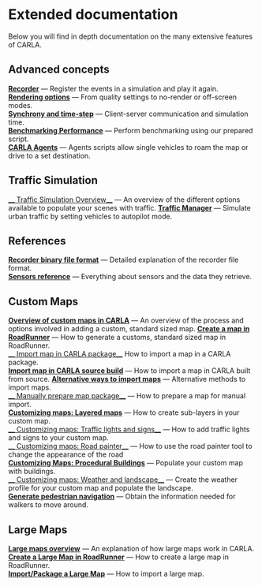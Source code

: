 # Extended documentation

Below you will find in depth documentation on the many extensive features of CARLA.

## Advanced concepts
 
[__Recorder__](adv_recorder.md) — Register the events in a simulation and play it again.  
[__Rendering options__](adv_rendering_options.md) — From quality settings to no-render or off-screen modes.  
[__Synchrony and time-step__](adv_synchrony_timestep.md) — Client-server communication and simulation time.  
[__Benchmarking Performance__](adv_benchmarking.md) — Perform benchmarking using our prepared script.  
[__CARLA Agents__](adv_agents.md) — Agents scripts allow single vehicles to roam the map or drive to a set destination.  

## Traffic Simulation

[__ Traffic Simulation Overview__](ts_traffic_simulation_overview.md) — An overview of the different options available to populate your scenes with traffic.
[__Traffic Manager__](adv_traffic_manager.md) — Simulate urban traffic by setting vehicles to autopilot mode.  

## References

[__Recorder binary file format__](ref_recorder_binary_file_format.md) — Detailed explanation of the recorder file format.  
[__Sensors reference__](ref_sensors.md) — Everything about sensors and the data they retrieve.  

## Custom Maps

[__Overview of custom maps in CARLA__](tuto_M_custom_map_overview.md) — An overview of the process and options involved in adding a custom, standard sized map. 
[__Create a map in RoadRunner__](tuto_M_generate_map.md) — How to generate a customs, standard sized map in RoadRunner.  
[__ Import map in CARLA package__](tuto_M_add_map_package.md) How to import a map in a CARLA package.  
[__Import map in CARLA source build__](tuto_M_add_map_source.md) — How to import a map in CARLA built from source. 
[__Alternative ways to import maps__](tuto_M_add_map_alternative.md) — Alternative methods to import maps.  
[__ Manually prepare map package__](tuto_M_manual_map_package.md) — How to prepare a map for manual import.  
[__Customizing maps: Layered maps__](tuto_M_custom_layers.md) — How to create sub-layers in your custom map.  
[__ Customizing maps: Traffic lights and signs__](tuto_M_custom_add_tl.md) — How to add traffic lights and signs to your custom map.  
[__ Customizing maps: Road painter__](tuto_M_custom_road_painter.md) — How to use the road painter tool to change the appearance of the road  
[__Customizing Maps: Procedural Buildings__](tuto_M_custom_buildings.md) — Populate your custom map with buildings.  
[__ Customizing maps: Weather and landscape__](tuto_M_custom_weather_landscape.md) — Create the weather profile for your custom map and populate the landscape.  
[__Generate pedestrian navigation__](tuto_M_generate_pedestrian_navigation.md) — Obtain the information needed for walkers to move around.  

## Large Maps

[__Large maps overview__](large_map_overview.md) — An explanation of how large maps work in CARLA.  
[__Create a Large Map in RoadRunner__](large_map_roadrunner.md) — How to create a large map in RoadRunner.  
[__Import/Package a Large Map__](large_map_import.md) — How to import a large map.  

